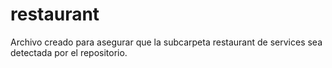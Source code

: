 # restaurant
Archivo creado para asegurar que la subcarpeta restaurant de services sea detectada por el repositorio.